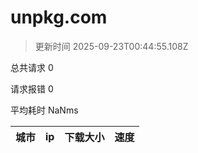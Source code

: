 
  # unpkg.com

  > 更新时间 2025-09-23T00:44:55.108Z
  
  总共请求 0

  请求报错 0

  平均耗时 NaNms

|城市|ip|下载大小|速度|
|-----|----------|---|---|

  